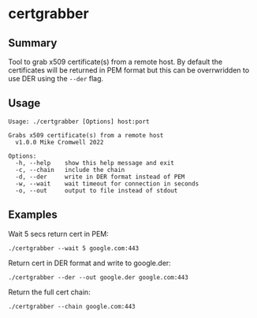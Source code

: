 # certgrabber

## Summary

Tool to grab x509 certificate(s) from a remote host. By default the certificates will be returned in PEM format but this can be overrwridden to use DER using the `--der` flag.

## Usage

~~~
Usage: ./certgrabber [Options] host:port

Grabs x509 certificate(s) from a remote host
  v1.0.0 Mike Cromwell 2022

Options:
  -h, --help    show this help message and exit
  -c, --chain   include the chain
  -d, --der     write in DER format instead of PEM
  -w, --wait    wait timeout for connection in seconds
  -o, --out     output to file instead of stdout
~~~

## Examples

Wait 5 secs return cert in PEM:

`./certgrabber --wait 5 google.com:443`

Return cert in DER format and write to google.der:

`./certgrabber --der --out google.der google.com:443`

Return the full cert chain:

`./certgrabber --chain google.com:443`
